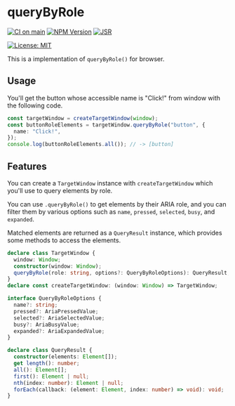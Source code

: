 # queryByRole

[![CI on main](https://github.com/mehm8128/query-by-role/actions/workflows/main.yml/badge.svg)](https://github.com/mehm8128/query-by-role/actions/workflows/main.yml)
[![NPM Version](https://img.shields.io/npm/v/query-by-role)](https://www.npmjs.com/package/query-by-role)
[![JSR](https://jsr.io/badges/@mehm8128/query-by-role)](https://jsr.io/@mehm8128/query-by-role)

[![License: MIT](https://img.shields.io/badge/License-MIT-yellow.svg)](https://opensource.org/licenses/MIT)

This is a implementation of `queryByRole()` for browser.

## Usage

You'll get the button whose accessible name is "Click!" from window with the following code.

```ts
const targetWindow = createTargetWindow(window);
const buttonRoleElements = targetWindow.queryByRole("button", {
  name: "Click!",
});
console.log(buttonRoleElements.all()); // -> [button]
```

## Features

You can create a `TargetWindow` instance with `createTargetWindow` which you'll use to query elements by role.

You can use `.queryByRole()` to get elements by their ARIA role, and you can filter them by various options such as `name`, `pressed`, `selected`, `busy`, and `expanded`.

Matched elements are returned as a `QueryResult` instance, which provides some methods to access the elements.

```ts
declare class TargetWindow {
  window: Window;
  constructor(window: Window);
  queryByRole(role: string, options?: QueryByRoleOptions): QueryResult;
}
declare const createTargetWindow: (window: Window) => TargetWindow;

interface QueryByRoleOptions {
  name?: string;
  pressed?: AriaPressedValue;
  selected?: AriaSelectedValue;
  busy?: AriaBusyValue;
  expanded?: AriaExpandedValue;
}

declare class QueryResult {
  constructor(elements: Element[]);
  get length(): number;
  all(): Element[];
  first(): Element | null;
  nth(index: number): Element | null;
  forEach(callback: (element: Element, index: number) => void): void;
}
```
